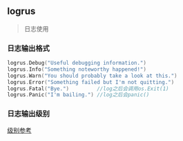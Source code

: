 ## logrus
> 日志使用
### 日志输出格式
```go
logrus.Debug("Useful debugging information.")
logrus.Info("Something noteworthy happened!")
logrus.Warn("You should probably take a look at this.")
logrus.Error("Something failed but I'm not quitting.")
logrus.Fatal("Bye.")         //log之后会调用os.Exit(1)
logrus.Panic("I'm bailing.") //log之后会panic()
```
### 日志输出级别
[级别参考](https://github.com/sirupsen/logrus/blob/6699a89a232f3db797f2e280639854bbc4b89725/logrus.go#L91)